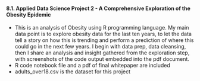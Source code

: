 #### 8.1.  Applied Data Science Project 2 - A Comprehensive Exploration of the Obesity Epidemic
* This is an analysis of Obesity using R programming language. My main data point is to explore obesity data for the last ten years, to let the data tell a story on how this is trending and perform a prediction of where this could go in the next few years. I begin with data prep, data cleansing, then I share an analysis and insight gathered from the exploration step, with screenshots of the code output embedded into the pdf document.
* R code notebook file and a pdf of final whitepaper are included
* adults_over18.csv is the dataset for this project
